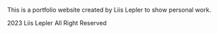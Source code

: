 This is a portfolio website created by Liis Lepler to show personal work.

2023 Liis Lepler All Right Reserved
